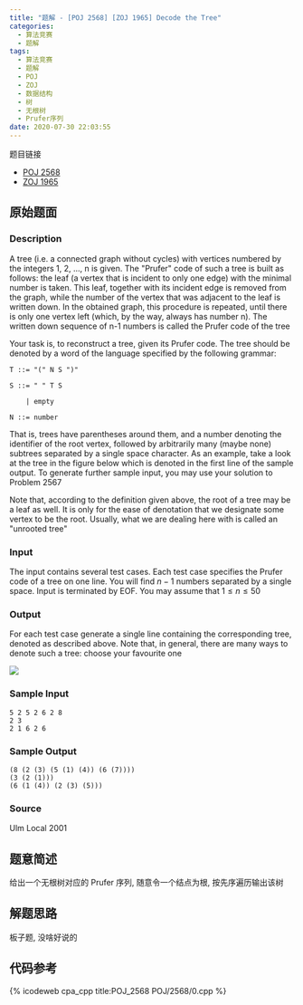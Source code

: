```yaml
---
title: "题解 - [POJ 2568] [ZOJ 1965] Decode the Tree"
categories:
  - 算法竞赛
  - 题解
tags:
  - 算法竞赛
  - 题解
  - POJ
  - ZOJ
  - 数据结构
  - 树
  - 无根树
  - Prufer序列
date: 2020-07-30 22:03:55
---
```


题目链接

- [POJ 2568](https://vjudge.net/problem/POJ-2568/origin)
- [ZOJ 1965](https://vjudge.net/problem/ZOJ-1965/origin)

<!-- more -->

## 原始题面

### Description

A tree (i.e. a connected graph without cycles) with vertices numbered by the integers 1, 2, ..., n is given. The "Prufer" code of such a tree is built as follows: the leaf (a vertex that is incident to only one edge) with the minimal number is taken. This leaf, together with its incident edge is removed from the graph, while the number of the vertex that was adjacent to the leaf is written down. In the obtained graph, this procedure is repeated, until there is only one vertex left (which, by the way, always has number n). The written down sequence of n-1 numbers is called the Prufer code of the tree

Your task is, to reconstruct a tree, given its Prufer code. The tree should be denoted by a word of the language specified by the following grammar:

```plaintext
T ::= "(" N S ")"

S ::= " " T S

    | empty

N ::= number
```

That is, trees have parentheses around them, and a number denoting the identifier of the root vertex, followed by arbitrarily many (maybe none) subtrees separated by a single space character. As an example, take a look at the tree in the figure below which is denoted in the first line of the sample output. To generate further sample input, you may use your solution to Problem 2567

Note that, according to the definition given above, the root of a tree may be a leaf as well. It is only for the ease of denotation that we designate some vertex to be the root. Usually, what we are dealing here with is called an "unrooted tree"

### Input

The input contains several test cases. Each test case specifies the Prufer code of a tree on one line. You will find $n-1$ numbers separated by a single space. Input is terminated by EOF. You may assume that $1\leqslant n\leqslant 50$

### Output

For each test case generate a single line containing the corresponding tree, denoted as described above. Note that, in general, there are many ways to denote such a tree: choose your favourite one

![](1.webp)

### Sample Input

```input
5 2 5 2 6 2 8
2 3
2 1 6 2 6
```

### Sample Output

```output
(8 (2 (3) (5 (1) (4)) (6 (7))))
(3 (2 (1)))
(6 (1 (4)) (2 (3) (5)))
```

### Source

Ulm Local 2001

## 题意简述

给出一个无根树对应的 Prufer 序列, 随意令一个结点为根, 按先序遍历输出该树

## 解题思路

板子题, 没啥好说的

## 代码参考

{% icodeweb cpa_cpp title:POJ_2568 POJ/2568/0.cpp %}
